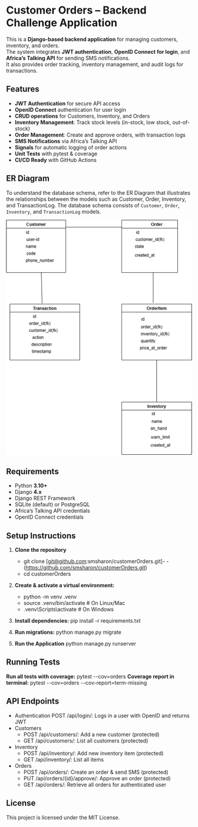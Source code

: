 # Customer Orders – Backend Challenge Application

This is a **Django-based backend application** for managing customers, inventory, and orders.  
The system integrates **JWT authentication**, **OpenID Connect for login**, and **Africa’s Talking API** for sending SMS notifications.  
It also provides order tracking, inventory management, and audit logs for transactions.


## Features
- **JWT Authentication** for secure API access  
- **OpenID Connect** authentication for user login  
- **CRUD operations** for Customers, Inventory, and Orders  
- **Inventory Management**: Track stock levels (in-stock, low stock, out-of-stock)  
- **Order Management**: Create and approve orders, with transaction logs  
- **SMS Notifications** via Africa’s Talking API  
- **Signals** for automatic logging of order actions  
- **Unit Tests** with pytest & coverage  
- **CI/CD Ready** with GitHub Actions  



## ER Diagram
To understand the database schema, refer to the ER Diagram that illustrates the relationships between the models such as Customer, Order, Inventory, and TransactionLog.
The database schema consists of `Customer`, `Order`, `Inventory`, and `TransactionLog` models.  

![ER Diagram](docs/ER-DIAGRAM.png)



## Requirements
- Python **3.10+**  
- Django **4.x**  
- Django REST Framework  
- SQLite (default) or PostgreSQL  
- Africa’s Talking API credentials  
- OpenID Connect credentials  


## Setup Instructions

1. **Clone the repository**
   - git clone [git@github.com:smsharon/customerOrders.git]- -(https://github.com/smsharon/customerOrders.git)
   - cd customerOrders
2. **Create & activate a virtual environment:**
    - python -m venv .venv
    - source .venv/bin/activate   # On Linux/Mac
    - .venv\Scripts\activate      # On Windows

3. **Install dependencies:**
   pip install -r requirements.txt

4. **Run migrations:**
    python manage.py migrate
6. **Run the Application**
    python manage.py runserver

## Running Tests
**Run all tests with coverage:**
    pytest --cov=orders
**Coverage report in terminal:**
    pytest --cov=orders --cov-report=term-missing


## API Endpoints
- Authentication
    POST /api/login/: Logs in a user with OpenID and returns JWT
- Customers
    - POST /api/customers/: Add a new customer (protected)
    - GET /api/customers/: List all customers (protected)  
- Inventory
    - POST /api/inventory/: Add new inventory item (protected)
    - GET /api/inventory/: List all items   
- Orders
    - POST /api/orders/: Create an order & send SMS (protected)
    - PUT /api/orders/{id}/approve/: Approve an order (protected)
    - GET /api/orders/: Retrieve all orders for authenticated user

## License
This project is licensed under the MIT License.